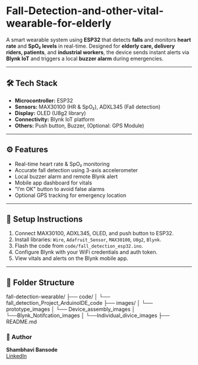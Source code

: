 # Fall-Detection-and-other-vital-wearable-for-elderly

A smart wearable system using **ESP32** that detects **falls** and monitors **heart rate** and **SpO₂ levels** in real-time. Designed for **elderly care, delivery riders, patients**, and **industrial workers**, the device sends instant alerts via **Blynk IoT** and triggers a local **buzzer alarm** during emergencies.

---

## 🛠️ Tech Stack

- **Microcontroller:** ESP32
- **Sensors:** MAX30100 (HR & SpO₂), ADXL345 (Fall detection)
- **Display:** OLED (U8g2 library)
- **Connectivity:** Blynk IoT platform
- **Others:** Push button, Buzzer, (Optional: GPS Module)

---

## ⚙️ Features

-  Real-time heart rate & SpO₂ monitoring  
-  Accurate fall detection using 3-axis accelerometer  
-  Local buzzer alarm and remote Blynk alert  
-  Mobile app dashboard for vitals  
-  "I’m OK" button to avoid false alarms  
-  Optional GPS tracking for emergency location

---


## 🧪 Setup Instructions

1. Connect MAX30100, ADXL345, OLED, and push button to ESP32.
2. Install libraries: `Wire`, `Adafruit_Sensor`, `MAX30100`, `U8g2`, `Blynk`.
3. Flash the code from `code/fall_detection_esp32.ino`.
4. Configure Blynk with your WiFi credentials and auth token.
5. View vitals and alerts on the Blynk mobile app.

---

## 📁 Folder Structure
fall-detection-wearable/
├── code/
│ └── fall_detection_Project_ArduinoIDE_code
├── images/
│ └── prototype_images
│ └── Device_assembly_images
│ └──Blynk_Notifcation_images
│ └──Individual_divice_images
├── README.md

### 👤 Author

**Shambhavi Bansode**  
[LinkedIn](https://www.linkedin.com/in/shambhavi-bansode-35bb77297?utm_source=share&utm_campaign=share_via&utm_content=profile&utm_medium=android_app)
